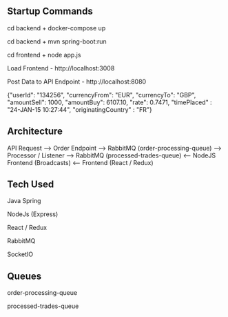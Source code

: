 ## Startup Commands

cd backend + docker-compose up

cd backend + mvn spring-boot:run

cd frontend + node app.js

Load Frontend - http://localhost:3008

Post Data to API Endpoint - http://localhost:8080

{"userId": "134256", "currencyFrom": "EUR", "currencyTo": "GBP", "amountSell": 1000, "amountBuy": 6107.10, "rate": 0.7471, "timePlaced" : "24-JAN-15 10:27:44", "originatingCountry" : "FR"}


## Architecture

API Request --> Order Endpoint --> RabbitMQ (order-processing-queue) --> Processor / Listener --> RabbitMQ (processed-trades-queue) <-- NodeJS Frontend (Broadcasts) <-- Frontend (React / Redux)

## Tech Used

Java Spring

NodeJs (Express)

React / Redux

RabbitMQ

SocketIO

## Queues
order-processing-queue

processed-trades-queue
